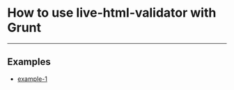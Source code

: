 # How to use live-html-validator with Grunt 

---

## Examples

* [example-1](https://github.com/Yuriy-Svetlov/live-html-validator/tree/main/documentation/examples/grunt/1)
